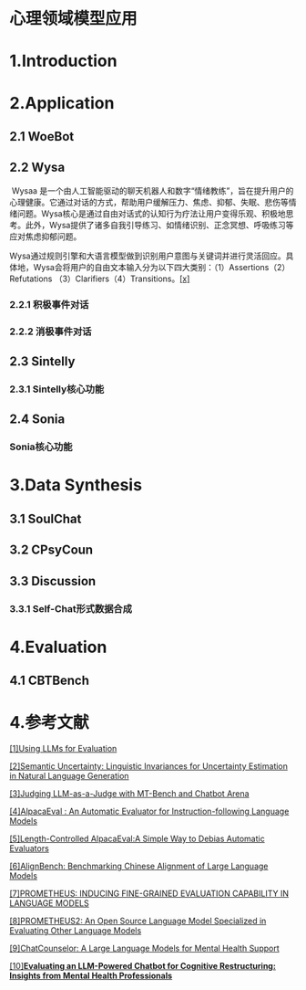 #  心理领域模型应用

# 1.Introduction



# 2.Application

## 2.1 WoeBot



## 2.2 Wysa

​	Wysaa 是一个由人工智能驱动的聊天机器人和数字“情绪教练”，旨在提升用户的心理健康。它通过对话的方式，帮助用户缓解压力、焦虑、抑郁、失眠、悲伤等情绪问题。Wysa核心是通过自由对话式的认知行为疗法让用户变得乐观、积极地思考。此外，Wysa提供了诸多自我引导练习、如情绪识别、正念冥想、呼吸练习等应对焦虑抑郁问题。

​	Wysa通过规则引擎和大语言模型做到识别用户意图与关键词并进行灵活回应。具体地，Wysa会将用户的自由文本输入分为以下四大类别：（1）Assertions（2）Refutations （3）Clarifiers（4）Transitions。[[x]]()

### 2.2.1 积极事件对话



### 2.2.2 消极事件对话



















## 2.3 Sintelly

### 2.3.1 Sintelly核心功能

## 2.4 Sonia

### Sonia核心功能





# 3.Data Synthesis

## 3.1 SoulChat



## 3.2 CPsyCoun



## 3.3 Discussion

### 3.3.1 Self-Chat形式数据合成







# 4.Evaluation

## 4.1 CBTBench



# 4.**参考文献**

[[1]Using LLMs for Evaluation](https://cameronrwolfe.substack.com/p/llm-as-a-judge)

[[2]Semantic Uncertainty: Linguistic Invariances for Uncertainty Estimation in Natural Language Generation](https://arxiv.org/abs/2302.09664)

[[3]Judging LLM-as-a-Judge with MT-Bench and Chatbot Arena](https://arxiv.org/pdf/2306.05685)

[[4]AlpacaEval : An Automatic Evaluator for Instruction-following Language Models](https://github.com/tatsu-lab/alpaca_eval/tree/main)

[[5]Length-Controlled AlpacaEval:A Simple Way to Debias Automatic Evaluators]()

[[6]AlignBench: Benchmarking Chinese Alignment of Large Language Models](https://arxiv.org/pdf/2311.18743)

[[7]PROMETHEUS: INDUCING FINE-GRAINED EVALUATION CAPABILITY IN LANGUAGE MODELS](https://arxiv.org/pdf/2310.08491)

[[8]PROMETHEUS2: An Open Source Language Model Specialized in Evaluating Other Language Models](https://arxiv.org/abs/2405.01535)

[[9]ChatCounselor: A Large Language Models for Mental Health Support](https://arxiv.org/abs/2309.15461)

[[10]**Evaluating an LLM-Powered Chatbot for Cognitive Restructuring: Insights from Mental Health Professionals**](https://arxiv.org/abs/2501.15599#:~:text=In%20this%20work%2C%20we%20evaluate%20an%20LLM-powered%20chatbot%2C,to%20deliver%20cognitive%20restructuring%20%28CR%29%2C%20with%2019%20users.)



